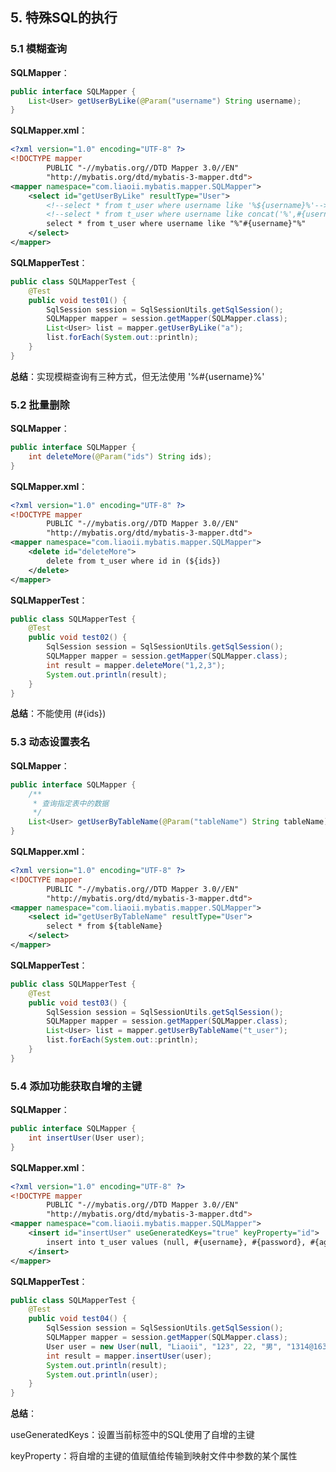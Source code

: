 ## 5. 特殊SQL的执行

### 5.1 模糊查询

**SQLMapper**：

```java
public interface SQLMapper {
    List<User> getUserByLike(@Param("username") String username);
}
```

**SQLMapper.xml**：

```xml
<?xml version="1.0" encoding="UTF-8" ?>
<!DOCTYPE mapper
        PUBLIC "-//mybatis.org//DTD Mapper 3.0//EN"
        "http://mybatis.org/dtd/mybatis-3-mapper.dtd">
<mapper namespace="com.liaoii.mybatis.mapper.SQLMapper">
    <select id="getUserByLike" resultType="User">
        <!--select * from t_user where username like '%${username}%'-->
        <!--select * from t_user where username like concat('%',#{username},'%')-->
        select * from t_user where username like "%"#{username}"%"
    </select>
</mapper>
```

**SQLMapperTest**：

```java
public class SQLMapperTest {
    @Test
    public void test01() {
        SqlSession session = SqlSessionUtils.getSqlSession();
        SQLMapper mapper = session.getMapper(SQLMapper.class);
        List<User> list = mapper.getUserByLike("a");
        list.forEach(System.out::println);
    }
}
```

**总结**：实现模糊查询有三种方式，但无法使用 '%#{username}%'

### 5.2 批量删除

**SQLMapper**：

```java
public interface SQLMapper {
    int deleteMore(@Param("ids") String ids);
}
```

**SQLMapper.xml**：

```xml
<?xml version="1.0" encoding="UTF-8" ?>
<!DOCTYPE mapper
        PUBLIC "-//mybatis.org//DTD Mapper 3.0//EN"
        "http://mybatis.org/dtd/mybatis-3-mapper.dtd">
<mapper namespace="com.liaoii.mybatis.mapper.SQLMapper">
    <delete id="deleteMore">
        delete from t_user where id in (${ids})
    </delete>
</mapper>
```

**SQLMapperTest**：

```java
public class SQLMapperTest {
    @Test
    public void test02() {
        SqlSession session = SqlSessionUtils.getSqlSession();
        SQLMapper mapper = session.getMapper(SQLMapper.class);
        int result = mapper.deleteMore("1,2,3");
        System.out.println(result);
    }
}
```

**总结**：不能使用 (#{ids})

### 5.3 动态设置表名

**SQLMapper**：

```java
public interface SQLMapper {
    /**
     * 查询指定表中的数据
     */
    List<User> getUserByTableName(@Param("tableName") String tableName);
}
```

**SQLMapper.xml**：

```xml
<?xml version="1.0" encoding="UTF-8" ?>
<!DOCTYPE mapper
        PUBLIC "-//mybatis.org//DTD Mapper 3.0//EN"
        "http://mybatis.org/dtd/mybatis-3-mapper.dtd">
<mapper namespace="com.liaoii.mybatis.mapper.SQLMapper">
    <select id="getUserByTableName" resultType="User">
        select * from ${tableName}
    </select>
</mapper>
```

**SQLMapperTest**：

```java
public class SQLMapperTest {
    @Test
    public void test03() {
        SqlSession session = SqlSessionUtils.getSqlSession();
        SQLMapper mapper = session.getMapper(SQLMapper.class);
        List<User> list = mapper.getUserByTableName("t_user");
        list.forEach(System.out::println);
    }
}
```

### 5.4 添加功能获取自增的主键

**SQLMapper**：

```java
public interface SQLMapper {
    int insertUser(User user);
}
```

**SQLMapper.xml**：

```xml
<?xml version="1.0" encoding="UTF-8" ?>
<!DOCTYPE mapper
        PUBLIC "-//mybatis.org//DTD Mapper 3.0//EN"
        "http://mybatis.org/dtd/mybatis-3-mapper.dtd">
<mapper namespace="com.liaoii.mybatis.mapper.SQLMapper">
    <insert id="insertUser" useGeneratedKeys="true" keyProperty="id">
        insert into t_user values (null, #{username}, #{password}, #{age}, #{sex}, #{email})
    </insert>
</mapper>
```

**SQLMapperTest**：

```java
public class SQLMapperTest {
    @Test
    public void test04() {
        SqlSession session = SqlSessionUtils.getSqlSession();
        SQLMapper mapper = session.getMapper(SQLMapper.class);
        User user = new User(null, "Liaoii", "123", 22, "男", "1314@163.com");
        int result = mapper.insertUser(user);
        System.out.println(result);
        System.out.println(user);
    }
}
```

**总结**：

useGeneratedKeys：设置当前标签中的SQL使用了自增的主键

keyProperty：将自增的主键的值赋值给传输到映射文件中参数的某个属性

